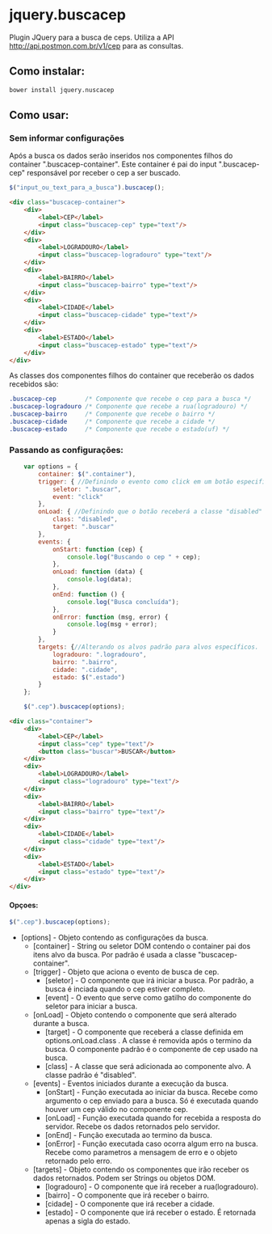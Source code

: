 # jquery.buscacep
Plugin JQuery para a busca de ceps. Utiliza a API http://api.postmon.com.br/v1/cep para as consultas.

## Como instalar:

```bash
bower install jquery.nuscacep
```

## Como usar:

### Sem informar configurações

Após a busca os dados serão inseridos nos componentes filhos do container ".buscacep-container". Este container é pai do input ".buscacep-cep" responsável por receber o cep a ser buscado.

```javascript
$("input_ou_text_para_a_busca").buscacep();
```

```html
<div class="buscacep-container">
    <div>
        <label>CEP</label>
        <input class="buscacep-cep" type="text"/>
    </div>
    <div>
        <label>LOGRADOURO</label>
        <input class="buscacep-logradouro" type="text"/>
    </div>
    <div>
        <label>BAIRRO</label>
        <input class="buscacep-bairro" type="text"/>
    </div>
    <div>
        <label>CIDADE</label>
        <input class="buscacep-cidade" type="text"/>
    </div>
    <div>
        <label>ESTADO</label>
        <input class="buscacep-estado" type="text"/>
    </div>
</div>
```

As classes dos componentes filhos do container que receberão os dados recebidos são:

```css
.buscacep-cep        /* Componente que recebe o cep para a busca */
.buscacep-logradouro /* Componente que recebe a rua(logradouro) */
.buscacep-bairro     /* Componente que recebe o bairro */
.buscacep-cidade     /* Componente que recebe a cidade */
.buscacep-estado     /* Componente que recebe o estado(uf) */
```

### Passando as configurações:

```javascript
    var options = {
        container: $(".container"),
        trigger: { //Definindo o evento como click em um botão especifico.
            seletor: ".buscar",
            event: "click"
        },
        onLoad: { //Definindo que o botão receberá a classe "disabled" durante a execução.
            class: "disabled",
            target: ".buscar"
        },
        events: {
            onStart: function (cep) {
                console.log("Buscando o cep " + cep);
            },
            onLoad: function (data) {
                console.log(data);
            },
            onEnd: function () {
                console.log("Busca concluída");
            },
            onError: function (msg, error) {
                console.log(msg + error);
            }
        },
        targets: {//Alterando os alvos padrão para alvos específicos.
            logradouro: ".logradouro",
            bairro: ".bairro",
            cidade: ".cidade",
            estado: $(".estado")
        }
    };

    $(".cep").buscacep(options);
```
```html
<div class="container">
    <div>
        <label>CEP</label>
        <input class="cep" type="text"/>
        <button class="buscar">BUSCAR</button>
    </div>
    <div>
        <label>LOGRADOURO</label>
        <input class="logradouro" type="text"/>
    </div>
    <div>
        <label>BAIRRO</label>
        <input class="bairro" type="text"/>
    </div>
    <div>
        <label>CIDADE</label>
        <input class="cidade" type="text"/>
    </div>
    <div>
        <label>ESTADO</label>
        <input class="estado" type="text"/>
    </div>
</div>
```

#### Opçoes:

```javascript
$(".cep").buscacep(options);
```
* [options] - Objeto contendo as configurações da busca.
    * [container] - String ou seletor DOM contendo o container pai dos itens alvo da busca. Por padrão é usada a classe "buscacep-container".
    * [trigger]   - Objeto que aciona o evento de busca de cep.
        * [seletor]    - O componente que irá iniciar a busca. Por padrão, a busca é inciada quando o cep estiver completo.
        * [event]      - O evento que serve como gatilho do componente do seletor para iniciar a busca.
    * [onLoad]    - Objeto contendo o componente que será alterado durante a busca.
        * [target]     - O componente que receberá a classe definida em options.onLoad.class . A classe é removida após o termino da busca. O componente padrão é o componente de cep usado na busca.
        * [class]      - A classe que será adicionada ao componente alvo. A classe padrão é "disabled".
    * [events]    - Eventos iniciados durante a execução da busca.
        * [onStart]    - Função executada ao iniciar da busca. Recebe como argumento o cep enviado para a busca. Só é executada quando houver um cep válido no componente cep.
        * [onLoad]     - Função executada quando for recebida a resposta do servidor. Recebe os dados retornados pelo servidor.
        * [onEnd]      - Função executada ao termino da busca.
        * [onError]    - Função executada caso ocorra algum erro na busca. Recebe como parametros a mensagem de erro e o objeto retornado pelo erro.
    * [targets]   - Objeto contendo os componentes que irão receber os dados retornados. Podem ser Strings ou objetos DOM.
        * [logradouro] - O componente que irá receber a rua(logradouro).
        * [bairro]     - O componente que irá receber o bairro.
        * [cidade]     - O componente que irá receber a cidade.
        * [estado]     - O componente que irá receber o estado. É retornada apenas a sigla do estado.